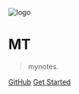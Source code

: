![logo](http://r41etaf3z.hn-bkt.clouddn.com/messi1.jpg)

# MT

> mynotes.

[GitHub](https://github.com/MTnoSquare/notes.git)
[Get Started](#)